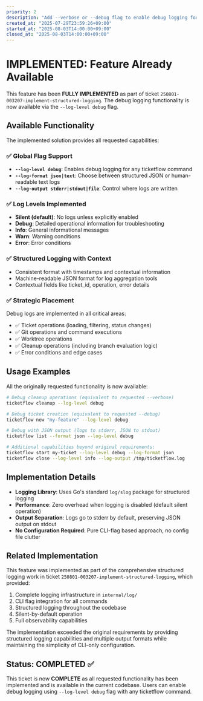 ```yaml
---
priority: 2
description: "Add --verbose or --debug flag to enable debug logging for troubleshooting"
created_at: "2025-07-29T23:59:26+09:00"
started_at: "2025-08-03T14:00:00+09:00"
closed_at: "2025-08-03T14:00:00+09:00"
---
```


# IMPLEMENTED: Feature Already Available

This feature has been **FULLY IMPLEMENTED** as part of ticket `250801-003207-implement-structured-logging`. The debug logging functionality is now available via the `--log-level debug` flag.

## Available Functionality

The implemented solution provides all requested capabilities:

### ✅ Global Flag Support
- **`--log-level debug`**: Enables debug logging for any ticketflow command
- **`--log-format json|text`**: Choose between structured JSON or human-readable text logs
- **`--log-output stderr|stdout|file`**: Control where logs are written

### ✅ Log Levels Implemented
- **Silent (default)**: No logs unless explicitly enabled
- **Debug**: Detailed operational information for troubleshooting
- **Info**: General informational messages
- **Warn**: Warning conditions
- **Error**: Error conditions

### ✅ Structured Logging with Context
- Consistent format with timestamps and contextual information
- Machine-readable JSON format for log aggregation tools
- Contextual fields like ticket_id, operation, error details

### ✅ Strategic Placement
Debug logs are implemented in all critical areas:
- ✅ Ticket operations (loading, filtering, status changes)
- ✅ Git operations and command executions
- ✅ Worktree operations
- ✅ Cleanup operations (including branch evaluation logic)
- ✅ Error conditions and edge cases

## Usage Examples

All the originally requested functionality is now available:

```bash
# Debug cleanup operations (equivalent to requested --verbose)
ticketflow cleanup --log-level debug

# Debug ticket creation (equivalent to requested --debug)
ticketflow new "my-feature" --log-level debug

# Debug with JSON output (logs to stderr, JSON to stdout)
ticketflow list --format json --log-level debug

# Additional capabilities beyond original requirements:
ticketflow start my-ticket --log-level debug --log-format json
ticketflow close --log-level info --log-output /tmp/ticketflow.log
```

## Implementation Details

- **Logging Library**: Uses Go's standard `log/slog` package for structured logging
- **Performance**: Zero overhead when logging is disabled (default silent operation)
- **Output Separation**: Logs go to stderr by default, preserving JSON output on stdout
- **No Configuration Required**: Pure CLI-flag based approach, no config file clutter

## Related Implementation

This feature was implemented as part of the comprehensive structured logging work in ticket `250801-003207-implement-structured-logging`, which provided:

1. Complete logging infrastructure in `internal/log/`
2. CLI flag integration for all commands
3. Structured logging throughout the codebase
4. Silent-by-default operation
5. Full observability capabilities

The implementation exceeded the original requirements by providing structured logging capabilities and multiple output formats while maintaining the simplicity of CLI-only configuration.

## Status: COMPLETED ✅

This ticket is now **COMPLETE** as all requested functionality has been implemented and is available in the current codebase. Users can enable debug logging using `--log-level debug` flag with any ticketflow command.